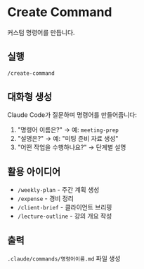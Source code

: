 # Create Command

커스텀 명령어를 만듭니다.

## 실행

```bash
/create-command
```

## 대화형 생성

Claude Code가 질문하며 명령어를 만들어줍니다:

1. "명령어 이름은?" → 예: `meeting-prep`
2. "설명은?" → 예: "미팅 준비 자료 생성"
3. "어떤 작업을 수행하나요?" → 단계별 설명

## 활용 아이디어

- `/weekly-plan` - 주간 계획 생성
- `/expense` - 경비 정리
- `/client-brief` - 클라이언트 브리핑
- `/lecture-outline` - 강의 개요 작성

## 출력

`.claude/commands/명령어이름.md` 파일 생성
